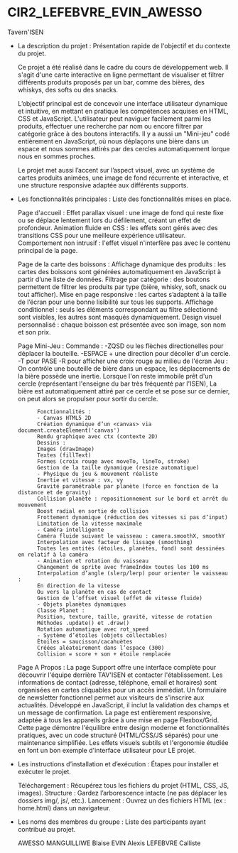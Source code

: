 # CIR2_LEFEBVRE_EVIN_AWESSO
Tavern'ISEN



- La description du projet : Présentation rapide de l'objectif et du contexte du projet.

    Ce projet a été réalisé dans le cadre du cours de développement web. Il s'agit d'une carte interactive en ligne permettant de visualiser et filtrer différents produits proposés par un bar, comme des bières, des whiskys, des softs ou des snacks.

    L’objectif principal est de concevoir une interface utilisateur dynamique et intuitive, en mettant en pratique les compétences acquises en HTML, CSS et JavaScript. L'utilisateur peut naviguer facilement parmi les produits, effectuer une recherche par nom ou encore filtrer par catégorie grâce à des boutons interactifs.
Il y a aussi un "Mini-jeu" codé entièrement en JavaScript, où nous déplaçons une bière dans un espace et nous sommes attirés par des cercles automatiquement lorque nous en sommes proches.

    Le projet met aussi l’accent sur l’aspect visuel, avec un système de cartes produits animées, une image de fond récurrente et interactive, et une structure responsive adaptée aux différents supports.



- Les fonctionnalités principales : Liste des fonctionnalités mises en place.

    Page d'accueil :
            Effet parallax visuel : une image de fond qui reste fixe ou se déplace lentement lors du défilement, créant un effet de profondeur.
            Animation fluide en CSS : les effets sont gérés avec des transitions CSS pour une meilleure expérience utilisateur.
            Comportement non intrusif : l'effet visuel n'interfère pas avec le contenu principal de la page.

    Page de la carte des boissons :
            Affichage dynamique des produits : les cartes des boissons sont générées automatiquement en JavaScript à partir d’une liste de données.
            Filtrage par catégorie : des boutons permettent de filtrer les produits par type (bière, whisky, soft, snack ou tout afficher).
            Mise en page responsive : les cartes s’adaptent à la taille de l’écran pour une bonne lisibilité sur tous les supports.
            Affichage conditionnel : seuls les éléments correspondant au filtre sélectionné sont visibles, les autres sont masqués dynamiquement.
            Design visuel personnalisé : chaque boisson est présentée avec son image, son nom et son prix.

    Page Mini-Jeu :
            Commande :
              -ZQSD ou les flèches directionelles pour déplacer la bouteille.
              -ESPACE + une direction pour décoller d'un cercle.
              -T pour PASE
              -R pour afficher une croix rouge au milieu de l'écran
            Jeu :
              On contrôle une bouteille de bière dans un espace, les déplacements de la bière possède une inertie.
              Lorsque l'on reste immobile prêt d'un cercle (représentant l'enseigne du bar très fréquenté par l'ISEN),
              La bière est automatiquement attiré par ce cercle et se pose sur ce dernier, on peut alors se propulser
              pour sortir du cercle.
              


            Fonctionnalités :
            - Canvas HTML5 2D
            Création dynamique d’un <canvas> via document.createElement('canvas') 
            Rendu graphique avec ctx (contexte 2D)
            Dessins :
            Images (drawImage)
            Textes (fillText)
            Formes (croix rouge avec moveTo, lineTo, stroke)
            Gestion de la taille dynamique (resize automatique)
            - Physique du jeu & mouvement réaliste
            Inertie et vitesse : vx, vy
            Gravité paramétrable par planète (force en fonction de la distance et de gravity)
            Collision planète : repositionnement sur le bord et arrêt du mouvement
            Boost radial en sortie de collision
            Frottement dynamique (réduction des vitesses si pas d’input)
            Limitation de la vitesse maximale
            - Caméra intelligente
            Caméra fluide suivant le vaisseau : camera.smoothX, smoothY
            Interpolation avec facteur de lissage (smoothing)
            Toutes les entités (étoiles, planètes, fond) sont dessinées en relatif à la caméra
            - Animation et rotation du vaisseau
            Changement de sprite avec frameIndex toutes les 100 ms
            Interpolation d’angle (slerp/lerp) pour orienter le vaisseau :
            En direction de la vitesse
            Ou vers la planète en cas de contact
            Gestion de l’offset visuel (effet de vitesse fluide)
            - Objets planètes dynamiques
            Classe Planet :
            Position, texture, taille, gravité, vitesse de rotation
            Méthodes .update() et .draw()
            Rotation automatique avec rot_speed
            - Système d’étoiles (objets collectables)
            Étoiles = saucisson/cacahuètes 
            Créées aléatoirement dans l’espace (300)
            Collision = score + son + étoile remplacée

    Page A Propos :
            La page Support offre une interface complète pour découvrir l'équipe derrière TAV'ISEN et contacter l'établissement.  Les informations de contact (adresse, téléphone, email et horaires) sont organisées en cartes cliquables pour un accès immédiat.
  Un formulaire de newsletter fonctionnel permet aux visiteurs de s'inscrire aux actualités. Développé en JavaScript, il inclut la validation des champs et un message de confirmation. La page est entièrement responsive, adaptée à tous les appareils grâce à une mise en page Flexbox/Grid. Cette page démontre l'équilibre entre design moderne et fonctionnalités pratiques, avec un code structuré (HTML/CSS/JS séparés) pour une maintenance simplifiée. Les effets visuels subtils et l'ergonomie étudiée en font un bon exemple d'interface utilisateur pour LE projet.



- Les instructions d’installation et d’exécution : Étapes pour installer et exécuter le projet.

    Téléchargement : Récupérez tous les fichiers du projet (HTML, CSS, JS, images).
    Structure : Gardez l’arborescence intacte (ne pas déplacer les dossiers img/, js/, etc.).
    Lancement : Ouvrez un des fichiers HTML (ex : home.html) dans un navigateur.



- Les noms des membres du groupe : Liste des participants ayant contribué au projet.

    AWESSO MANGUILLIWE Blaise
    EVIN Alexis
    LEFEBVRE Calliste
